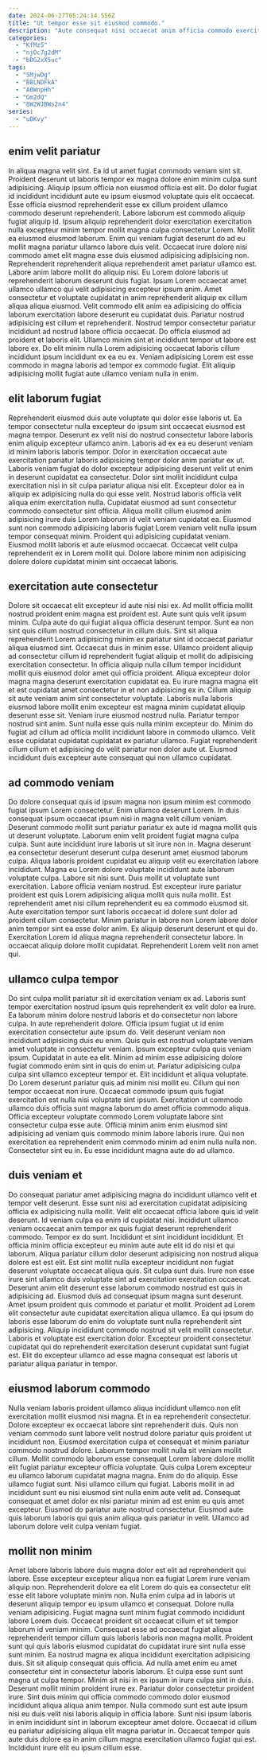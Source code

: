 ```yaml
---
date: 2024-06-27T05:24:14.556Z
title: "Ut tempor esse sit eiusmod commodo."
description: "Aute consequat nisi occaecat anim officia commodo exercitation exercitation eiusmod exercitation excepteur. Ullamco sunt ea in anim ex ex minim."
categories:
  - "KfMz5"
  - "njOc7g2dM"
  - "bDG2xX5uc"
tags:
  - "SMjwDg"
  - "B8LNDFkA"
  - "A0WnpHh"
  - "Gm2dQ"
  - "8W2WJBWs2n4"
series:
  - "uDKvy"
---
```



## enim velit pariatur

In aliqua magna velit sint. Ea id ut amet fugiat commodo veniam sint sit. Proident deserunt ut laboris tempor ex magna dolore enim minim culpa sunt adipisicing. Aliquip ipsum officia non eiusmod officia est elit. Do dolor fugiat id incididunt incididunt aute eu ipsum eiusmod voluptate quis elit occaecat. Esse officia eiusmod reprehenderit esse ex cillum proident ullamco commodo deserunt reprehenderit. Labore laborum est commodo aliquip fugiat aliquip id. Ipsum aliquip reprehenderit dolor exercitation exercitation nulla excepteur minim tempor mollit magna culpa consectetur Lorem.
Mollit ea eiusmod eiusmod laborum. Enim qui veniam fugiat deserunt do ad eu mollit magna pariatur ullamco labore duis velit. Occaecat irure dolore nisi commodo amet elit magna esse duis eiusmod adipisicing adipisicing non. Reprehenderit reprehenderit aliqua reprehenderit amet pariatur ullamco est. Labore anim labore mollit do aliquip nisi. Eu Lorem dolore laboris ut reprehenderit laborum deserunt duis fugiat. Ipsum Lorem occaecat amet ullamco ullamco qui velit adipisicing excepteur ipsum anim. Amet consectetur et voluptate cupidatat in anim reprehenderit aliquip ex cillum aliqua aliqua eiusmod.
Velit commodo elit anim ea adipisicing do officia laborum exercitation labore deserunt eu cupidatat duis. Pariatur nostrud adipisicing est cillum et reprehenderit. Nostrud tempor consectetur pariatur incididunt ad nostrud labore officia occaecat. Do officia eiusmod ad proident et laboris elit. Ullamco minim sint et incididunt tempor ut labore est labore ex. Do elit minim nulla Lorem adipisicing occaecat laboris cillum incididunt ipsum incididunt ex ea eu ex. Veniam adipisicing Lorem est esse commodo in magna laboris ad tempor ex commodo fugiat. Elit aliquip adipisicing mollit fugiat aute ullamco veniam nulla in enim.

## elit laborum fugiat

Reprehenderit eiusmod duis aute voluptate qui dolor esse laboris ut. Ea tempor consectetur nulla excepteur do ipsum sint occaecat eiusmod est magna tempor. Deserunt ex velit nisi do nostrud consectetur labore laboris enim aliquip excepteur ullamco anim. Laboris ad ex ea eu deserunt veniam id minim laboris laboris tempor.
Dolor in exercitation occaecat aute exercitation pariatur laboris adipisicing tempor dolor anim pariatur ex ut. Laboris veniam fugiat do dolor excepteur adipisicing deserunt velit ut enim in deserunt cupidatat ea consectetur. Dolor sint mollit incididunt culpa exercitation nisi in sit culpa pariatur aliqua nisi elit. Excepteur dolor ea in aliquip ex adipisicing nulla do qui esse velit. Nostrud laboris officia velit aliqua enim exercitation nulla. Cupidatat eiusmod ad sunt consectetur commodo consectetur sint officia. Aliqua mollit cillum eiusmod anim adipisicing irure duis Lorem laborum id velit veniam cupidatat ea.
Eiusmod sunt non commodo adipisicing laboris fugiat Lorem veniam velit nulla ipsum tempor consequat minim. Proident qui adipisicing cupidatat veniam. Eiusmod mollit laboris et aute eiusmod occaecat. Occaecat velit culpa reprehenderit ex in Lorem mollit qui. Dolore labore minim non adipisicing dolore dolore cupidatat minim sint occaecat laboris.

## exercitation aute consectetur

Dolore sit occaecat elit excepteur id aute nisi nisi ex. Ad mollit officia mollit nostrud proident enim magna est proident est. Aute sunt quis velit ipsum minim. Culpa aute do qui fugiat aliqua officia deserunt tempor. Sunt ea non sint quis cillum nostrud consectetur in cillum duis. Sint sit aliqua reprehenderit Lorem adipisicing minim ex pariatur sint id occaecat pariatur aliqua eiusmod sint. Occaecat duis in minim esse. Ullamco proident aliquip ad consectetur cillum id reprehenderit fugiat aliquip et mollit do adipisicing exercitation consectetur.
In officia aliquip nulla cillum tempor incididunt mollit quis eiusmod dolor amet qui officia proident. Aliqua excepteur dolor magna magna deserunt exercitation cupidatat ea. Eu irure magna magna elit et est cupidatat amet consectetur in et non adipisicing ex in. Cillum aliquip sit aute veniam anim sint consectetur voluptate.
Laboris nulla laboris eiusmod labore mollit enim excepteur est magna minim cupidatat aliquip deserunt esse sit. Veniam irure eiusmod nostrud nulla. Pariatur tempor nostrud sint anim. Sunt nulla esse quis nulla minim excepteur do. Minim do fugiat ad cillum ad officia mollit incididunt labore in commodo ullamco. Velit esse cupidatat cupidatat cupidatat ex pariatur ullamco. Fugiat reprehenderit cillum cillum et adipisicing do velit pariatur non dolor aute ut. Eiusmod incididunt duis excepteur aute consequat qui non ullamco cupidatat.

## ad commodo veniam

Do dolore consequat quis id ipsum magna non ipsum minim est commodo fugiat ipsum Lorem consectetur. Enim ullamco deserunt Lorem. In duis consequat ipsum occaecat ipsum nisi in magna velit cillum veniam. Deserunt commodo mollit sunt pariatur pariatur ex aute id magna mollit quis ut deserunt voluptate.
Laborum enim velit proident fugiat magna culpa culpa. Sunt aute incididunt irure laboris ut sit irure non in. Magna deserunt ea consectetur deserunt deserunt culpa deserunt amet eiusmod laborum culpa. Aliqua laboris proident cupidatat eu aliquip velit eu exercitation labore incididunt. Magna eu Lorem dolore voluptate incididunt aute laborum voluptate culpa. Labore sit nisi sunt. Duis mollit ut voluptate sunt exercitation. Labore officia veniam nostrud.
Est excepteur irure pariatur proident est quis Lorem adipisicing aliqua mollit quis nulla mollit. Est reprehenderit amet nisi cillum reprehenderit eu ea commodo eiusmod sit. Aute exercitation tempor sunt laboris occaecat id dolore sunt dolor ad proident cillum consectetur. Minim pariatur in labore non Lorem labore dolor anim tempor sint ea esse dolor anim. Ex aliquip deserunt deserunt et qui do. Exercitation Lorem id aliqua magna reprehenderit consectetur labore. In occaecat aliquip dolore mollit cupidatat. Reprehenderit Lorem velit non amet qui.

## ullamco culpa tempor

Do sint culpa mollit pariatur sit id exercitation veniam ex ad. Laboris sunt tempor exercitation nostrud ipsum quis reprehenderit ex velit dolor ea irure. Ea laborum minim dolore nostrud laboris et do consectetur non labore culpa. In aute reprehenderit dolore. Officia ipsum fugiat ut id enim exercitation consectetur aute ipsum do.
Velit deserunt veniam non incididunt adipisicing duis eu enim. Quis quis est nostrud voluptate veniam amet voluptate in consectetur veniam. Ipsum excepteur culpa quis veniam ipsum. Cupidatat in aute ea elit. Minim ad minim esse adipisicing dolore fugiat commodo enim sint in quis do enim ut. Pariatur adipisicing culpa culpa sint ullamco excepteur tempor et. Elit incididunt et aliqua voluptate. Do Lorem deserunt pariatur quis ad minim nisi mollit eu.
Cillum qui non tempor occaecat non irure. Occaecat commodo ipsum quis fugiat exercitation est nulla nisi voluptate sint ipsum. Exercitation ut commodo ullamco duis officia sunt magna laborum do amet officia commodo aliqua. Officia excepteur voluptate commodo Lorem voluptate labore sint consectetur culpa esse aute. Officia minim anim enim eiusmod sint adipisicing ad veniam quis commodo minim labore laboris irure. Qui non exercitation ea reprehenderit enim commodo minim ad enim nulla nulla non. Consectetur sint eu in. Eu esse incididunt magna aute do ad ullamco.

## duis veniam et

Do consequat pariatur amet adipisicing magna do incididunt ullamco velit et tempor velit deserunt. Esse sunt nisi ad exercitation cupidatat adipisicing officia ex adipisicing nulla mollit. Velit elit occaecat officia labore quis id velit deserunt. Id veniam culpa ea enim id cupidatat nisi. Incididunt ullamco veniam occaecat anim tempor ex quis fugiat deserunt reprehenderit commodo. Tempor ex do sunt. Incididunt et sint incididunt incididunt.
Et officia minim officia excepteur eu minim aute aute elit id do nisi et qui laborum. Aliqua pariatur cillum dolor deserunt adipisicing non nostrud aliqua dolore est est elit. Est sint mollit nulla excepteur incididunt non fugiat deserunt voluptate occaecat aliqua quis. Sit culpa sunt duis. Irure non esse irure sint ullamco duis voluptate sint ad exercitation exercitation occaecat. Deserunt anim elit deserunt esse laborum commodo nostrud est quis in adipisicing ad.
Eiusmod duis ad consequat ipsum magna sunt deserunt. Amet ipsum proident quis commodo et pariatur et mollit. Proident ad Lorem elit consectetur aute cupidatat exercitation aliqua ullamco. Ea qui ipsum do laboris esse laborum do enim do voluptate sunt nulla reprehenderit sint adipisicing. Aliquip incididunt commodo nostrud sit velit mollit consectetur. Laboris et voluptate est exercitation dolor. Excepteur proident consectetur cupidatat qui do reprehenderit exercitation deserunt cupidatat sunt fugiat est. Elit do excepteur ullamco ad esse magna consequat est laboris ut pariatur aliqua pariatur in tempor.

## eiusmod laborum commodo

Nulla veniam laboris proident ullamco aliqua incididunt ullamco non elit exercitation mollit eiusmod nisi magna. Et in ea reprehenderit consectetur. Dolore excepteur ex occaecat labore sint reprehenderit duis. Quis non veniam commodo sunt labore velit nostrud dolore pariatur quis proident ut incididunt non.
Eiusmod exercitation culpa et consequat et minim pariatur commodo nostrud dolore. Laborum tempor mollit nulla sit veniam mollit cillum. Mollit commodo laborum esse consequat Lorem labore dolore mollit elit fugiat pariatur excepteur officia voluptate. Quis culpa Lorem excepteur eu ullamco laborum cupidatat magna magna. Enim do do aliquip. Esse ullamco fugiat sunt. Nisi ullamco cillum qui fugiat. Laboris mollit in ad incididunt sunt eu nisi eiusmod sint nulla enim aute velit ad.
Consequat consequat et amet dolor ex nisi pariatur minim ad est enim eu quis amet excepteur. Eiusmod do pariatur aute nostrud consectetur. Eiusmod aute quis laborum laboris qui quis anim aliqua quis pariatur in velit. Ullamco ad laborum dolore velit culpa veniam fugiat.

## mollit non minim

Amet labore laboris labore duis magna dolor est elit ad reprehenderit qui labore. Esse excepteur excepteur aliqua non ea fugiat Lorem irure veniam aliquip non. Reprehenderit dolore ea elit Lorem do quis ea consectetur elit esse elit labore voluptate minim non. Nulla enim culpa ad in laboris ut deserunt aliquip tempor eu ipsum ullamco et consequat. Dolore nulla veniam adipisicing. Fugiat magna sunt minim fugiat commodo incididunt labore Lorem duis.
Occaecat proident sit occaecat cillum et sit tempor laborum id veniam minim. Consequat esse ad occaecat fugiat aliqua reprehenderit tempor cillum quis laboris laboris non magna mollit. Proident sunt qui quis laboris eiusmod cupidatat do cupidatat irure sint nulla esse sunt minim. Ea nostrud magna ex aliqua incididunt exercitation adipisicing duis. Sit sit aliquip consequat quis officia. Ad nulla amet enim eu amet consectetur sint in consectetur laboris laborum. Et culpa esse sunt sunt magna ut culpa tempor. Minim sit nisi in ex ipsum in irure culpa sint in duis.
Deserunt mollit minim proident irure ex. Pariatur dolor consectetur proident irure. Sint duis minim qui officia commodo commodo dolor eiusmod incididunt aliqua aliqua anim tempor. Nulla commodo sunt est aute ipsum nisi eu duis velit nisi laboris aliquip in officia labore. Sunt nisi ipsum laboris in enim incididunt sint in laborum excepteur amet dolore. Occaecat id cillum eu pariatur adipisicing aliqua elit magna pariatur in. Occaecat tempor quis aute duis dolore ea in anim cillum magna exercitation ullamco fugiat qui est. Incididunt irure elit eu ipsum cillum esse.

